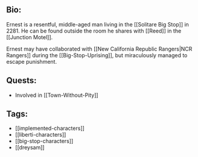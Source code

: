## Bio:

Ernest is a resentful, middle-aged man living in the [[Solitare Big Stop]] in 2281. He can be found outside the room he shares with [[Reed]] in the [[Junction Motel]].

Ernest may have collaborated with [[New California Republic Rangers|NCR Rangers]] during the [[Big-Stop-Uprising]], but miraculously managed to escape punishment.

## Quests:

- Involved in [[Town-Without-Pity]]

## Tags:

- [[implemented-characters]]
- [[liberti-characters]]
- [[big-stop-characters]]
- [[dreysam]]